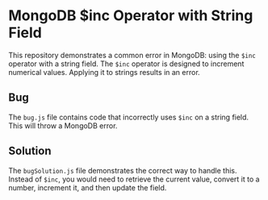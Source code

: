 # MongoDB $inc Operator with String Field

This repository demonstrates a common error in MongoDB: using the `$inc` operator with a string field. The `$inc` operator is designed to increment numerical values. Applying it to strings results in an error.

## Bug
The `bug.js` file contains code that incorrectly uses `$inc` on a string field.  This will throw a MongoDB error.

## Solution
The `bugSolution.js` file demonstrates the correct way to handle this.  Instead of `$inc`, you would need to retrieve the current value, convert it to a number, increment it, and then update the field.